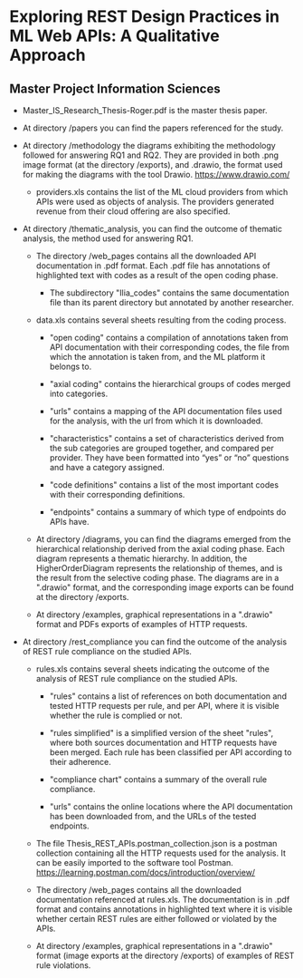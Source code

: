 # Exploring REST Design Practices in ML Web APIs: A Qualitative Approach

## Master Project Information Sciences

* Master_IS_Research_Thesis-Roger.pdf is the master thesis paper.

* At directory /papers you can find the papers referenced for the study.

* At directory /methodology the diagrams exhibiting the methodology followed for answering RQ1 and RQ2. They are provided in both .png image format (at the directory /exports), and .drawio, the format used for making the diagrams with the tool Drawio. <https://www.drawio.com/>
	
	* providers.xls contains the list of the ML cloud providers from which APIs were used as objects of analysis. The providers generated revenue from their cloud offering are also specified.

* At directory /thematic_analysis, you can find the outcome of thematic analysis, the method used for answering RQ1.
	
	* The directory /web_pages contains all the downloaded API documentation in .pdf format. Each .pdf file has annotations of highlighted text with codes as a result of the open coding phase.
	
		* The subdirectory "Ilia_codes" contains the same documentation file than its parent directory but annotated by another researcher.
	
	* data.xls contains several sheets resulting from the coding process.
	
		* "open coding" contains a compilation of annotations taken from API documentation with their corresponding codes, the file from which the annotation is taken from, and the ML platform it belongs to.
		
		* "axial coding" contains the hierarchical groups of codes merged into categories.
		
		* "urls" contains a mapping of the API documentation files used for the analysis, with the url from which it is downloaded.
		
		* "characteristics" contains a set of characteristics derived from the sub categories are grouped together, and compared per provider. They have been formatted into “yes” or “no” questions and have a category assigned.
		
		* "code definitions" contains a list of the most important codes with their corresponding definitions.
		
		* "endpoints" contains a summary of which type of endpoints do APIs have.
		
	* At directory /diagrams, you can find the diagrams emerged from the hierarchical relationship derived from the axial coding phase. Each diagram represents a thematic hierarchy. In addition, the HigherOrderDiagram represents the relationship of themes, and is the result from the selective coding phase. The diagrams are in a ".drawio" format, and the corresponding image exports can be found at the directory /exports.
	
	* At directory /examples, graphical representations in a ".drawio" format  and PDFs exports of examples of HTTP requests.
	
* At directory /rest_compliance you can find the outcome of the analysis of REST rule compliance on the studied APIs.
	
	* rules.xls contains several sheets indicating the outcome of the analysis of REST rule compliance on the studied APIs.
	
		* "rules" contains a list of references on both documentation and tested HTTP requests per rule, and per API, where it is visible whether the rule is complied or not.
		
		* "rules simplified" is a simplified version of the sheet "rules", where both sources documentation and HTTP requests have been merged. Each rule has been classified per API according to their adherence.
		
		* "compliance chart" contains a summary of the overall rule compliance.
		
		* "urls" contains the online locations where the API documentation has been downloaded from, and the URLs of the tested endpoints.
		
	* The file Thesis_REST_APIs.postman_collection.json is a postman collection containing all the HTTP requests used for the analysis. It can be easily imported to the software tool Postman. <https://learning.postman.com/docs/introduction/overview/>
	
	* The directory /web_pages contains all the downloaded documentation referenced at rules.xls. The documentation is in .pdf format and contains annotations in highlighted text where it is visible whether certain REST rules are either followed or violated by the APIs.
	
	* At directory /examples, graphical representations in a ".drawio" format (image exports at the directory /exports) of examples of REST rule violations.
